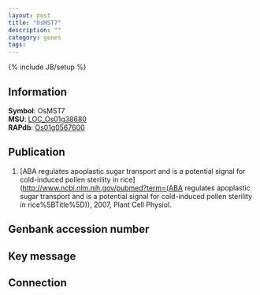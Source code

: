 ```yaml
---
layout: post
title: "OsMST7"
description: ""
category: genes
tags: 
---
```

{% include JB/setup %}

## Information
__Symbol__: OsMST7  
__MSU__: [LOC_Os01g38680](http://rice.plantbiology.msu.edu/cgi-bin/ORF_infopage.cgi?orf=LOC_Os01g38680)  
__RAPdb__: [Os01g0567600](http://rapdb.dna.affrc.go.jp/viewer/gbrowse_details/irgsp1?name=Os01g0567600)  

## Publication
1. [ABA regulates apoplastic sugar transport and is a potential signal for cold-induced pollen sterility in rice](http://www.ncbi.nlm.nih.gov/pubmed?term=(ABA regulates apoplastic sugar transport and is a potential signal for cold-induced pollen sterility in rice%5BTitle%5D)), 2007, Plant Cell Physiol.

## Genbank accession number

## Key message

## Connection


